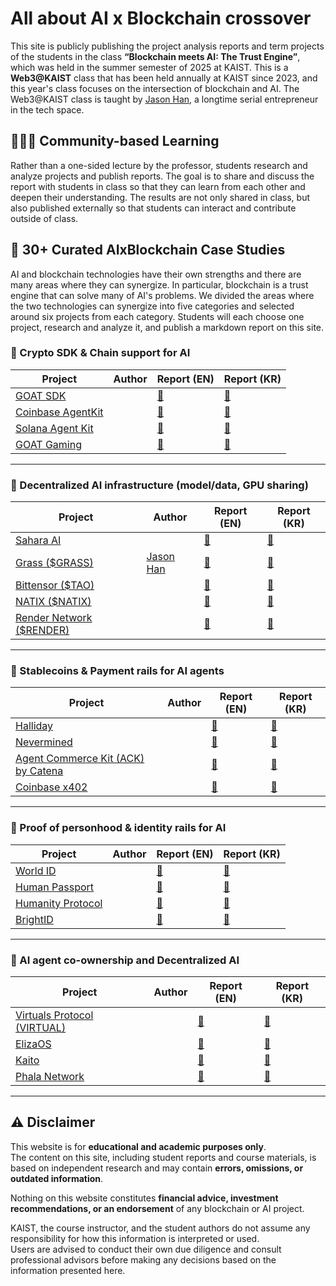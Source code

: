 # All about AI x Blockchain crossover  

This site is publicly publishing the project analysis reports and term projects of the students in the class **“Blockchain meets AI: The Trust Engine”**, which was held in the summer semester of 2025 at KAIST. This is a **Web3@KAIST** class that has been held annually at KAIST since 2023, and this year's class focuses on the intersection of blockchain and AI. The Web3@KAIST class is taught by [Jason Han](https://www.linkedin.com/in/jaesunhan/), a longtime serial entrepreneur in the tech space.

## 🧑‍🤝‍🧑 Community-based Learning

Rather than a one-sided lecture by the professor, students research and analyze projects and publish reports. The goal is to share and discuss the report with students in class so that they can learn from each other and deepen their understanding. The results are not only shared in class, but also published externally so that students can interact and contribute outside of class. 

## 📂 30+ Curated AIxBlockchain Case Studies

AI and blockchain technologies have their own strengths and there are many areas where they can synergize. In particular, blockchain is a trust engine that can solve many of AI's problems. We divided the areas where the two technologies can synergize into five categories and selected around six projects from each category. Students will each choose one project, research and analyze it, and publish a markdown report on this site.

### 🔧 Crypto SDK & Chain support for AI

| Project | Author | Report (EN) | Report (KR) |
|---------|--------|-------------|-------------|
| [GOAT SDK](https://github.com/goat-sdk/goat) |  | [📄](./goat/) | [📄](./goat_kr/) |
| [Coinbase AgentKit](https://www.coinbase.com/developer-platform/products/agentkit) |  | [📄](./coinbase_agentkit/) | [📄](./coinbase_agentkit_kr/) |
| [Solana Agent Kit](https://github.com/sendaifun/solana-agent-kit) |  | [📄](./solana_agentkit/) | [📄](./solana_agentkit_kr/) |
| [GOAT Gaming](https://goatgaming.com/) |  | [📄](./goat_gaming/) | [📄](./goat_gaming_kr/) |

---

### 🧠 Decentralized AI infrastructure (model/data, GPU sharing)

| Project | Author | Report (EN) | Report (KR) |
|---------|--------|-------------|-------------|
| [Sahara AI](https://saharaai.com/) |  | [📄](./saharaai/) | [📄](./saharaai_kr/) |
| [Grass ($GRASS)](https://www.grass.io/) | [Jason Han](https://www.linkedin.com/in/jaesunhan/) | [📄](./grass/) | [📄](./grass_kr/) |
| [Bittensor ($TAO)](https://docs.bittensor.com/) |  | [📄](./bittensor/) | [📄](./bittensor_kr/) |
| [NATIX ($NATIX)](https://www.natix.network/) |  | [📄](./natix/) | [📄](./natix_kr/) |
| [Render Network ($RENDER)](https://renderfoundation.com/whitepaper) |  | [📄](./render/) | [📄](./render_kr/) |


---

### 💸 Stablecoins & Payment rails for AI agents

| Project | Author | Report (EN) | Report (KR) |
|---------|--------|-------------|-------------|
| [Halliday](https://halliday.xyz/) |  | [📄](./halliday/) | [📄](./halliday_kr/) |
| [Nevermined](https://docs.nevermined.app/) |  | [📄](./nevermined/) | [📄](./nevermined_kr/) |
| [Agent Commerce Kit (ACK) by Catena](https://www.agentcommercekit.com/overview/introduction) |  | [📄](./ack_catena/) | [📄](./ack_catena_kr/) |
| [Coinbase x402](https://www.x402.org/) |  | [📄](./x402/) | [📄](./x402_kr/) |

---

### 🛂 Proof of personhood & identity rails for AI

| Project | Author | Report (EN) | Report (KR) |
|---------|--------|-------------|-------------|
| [World ID](https://world.org/world-id) |  | [📄](./worldid/) | [📄](./worldid_kr/) |
| [Human Passport](https://passport.human.tech/) |  | [📄](./human_passport/) | [📄](./human_passport_kr/) |
| [Humanity Protocol](https://www.humanity.org/) |  | [📄](./humanity_protocol/) | [📄](./humanity_protocol_kr/) |
| [BrightID](https://www.brightid.org/) |  | [📄](./brightid/) | [📄](./brightid_kr/) |


---

### 🤖 AI agent co-ownership and Decentralized AI

| Project | Author | Report (EN) | Report (KR) |
|---------|--------|-------------|-------------|
| [Virtuals Protocol (VIRTUAL)](https://virtuals.io/) |  | [📄](./virtuals/) | [📄](./virtuals_kr/) |
| [ElizaOS](https://www.elizaos.ai/) |  | [📄](./elizaos/) | [📄](./elizaos_kr/) |
| [Kaito](https://kaito.ai/) |  | [📄](./kaito/) | [📄](./kaito_kr/) |
| [Phala Network](https://phala.network/ai) |  | [📄](./phala/) | [📄](./phala_kr/) |


---

## ⚠️ Disclaimer

This website is for **educational and academic purposes only**.  
The content on this site, including student reports and course materials, is based on independent research and may contain **errors, omissions, or outdated information**.

Nothing on this website constitutes **financial advice, investment recommendations, or an endorsement** of any blockchain or AI project.

KAIST, the course instructor, and the student authors do not assume any responsibility for how this information is interpreted or used.  
Users are advised to conduct their own due diligence and consult professional advisors before making any decisions based on the information presented here.
